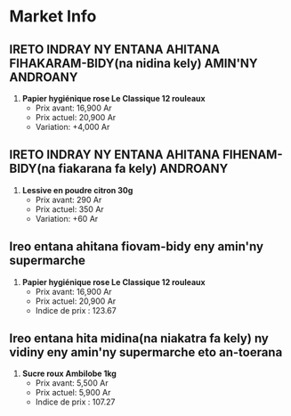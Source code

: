 # Market Info

## IRETO INDRAY NY ENTANA AHITANA FIHAKARAM-BIDY(na nidina kely) AMIN'NY ANDROANY

1. **Papier hygiénique rose Le Classique 12 rouleaux**
   - Prix avant: 16,900 Ar
   - Prix actuel: 20,900 Ar
   - Variation: +4,000 Ar

## IRETO INDRAY NY ENTANA AHITANA FIHENAM-BIDY(na fiakarana fa kely) ANDROANY

1. **Lessive en poudre citron 30g**
   - Prix avant: 290 Ar
   - Prix actuel: 350 Ar
   - Variation: +60 Ar

## Ireo entana ahitana fiovam-bidy eny amin'ny supermarche

1. **Papier hygiénique rose Le Classique 12 rouleaux**
   - Prix avant: 16,900 Ar
   - Prix actuel: 20,900 Ar
   - Indice de prix : 123.67

## Ireo entana hita midina(na niakatra fa kely) ny vidiny eny amin'ny supermarche eto an-toerana

1. **Sucre roux Ambilobe 1kg**
   - Prix avant: 5,500 Ar
   - Prix actuel: 5,900 Ar
   - Indice de prix : 107.27

